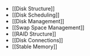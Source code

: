 - [[Disk Structure]]
- [[Disk Scheduling]]
- [[Disk Management]]
- [[Swap Space Management]]
- [[RAID Structure]]
- [[Disk Connections]]
- [[Stable Memory]]